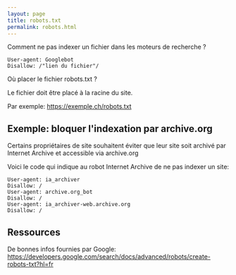 ```yaml
---
layout: page
title: robots.txt
permalink: robots.html
---
```



Comment ne pas indexer un fichier dans les moteurs de recherche ?

```
User-agent: Googlebot
Disallow: /"lien du fichier"/
```

Où placer le fichier robots.txt ?

Le fichier doit être placé à la racine du site.

Par exemple: https://exemple.ch/robots.txt

## Exemple: bloquer l'indexation par archive.org

Certains propriétaires de site souhaitent éviter que leur site soit archivé par Internet Archive et accessible via archive.org

Voici le code qui indique au robot Internet Archive de ne pas indexer un site:

```
User-agent: ia_archiver
Disallow: /
User-agent: archive.org_bot
Disallow: /
User-agent: ia_archiver-web.archive.org
Disallow: /
```

## Ressources

De bonnes infos fournies par Google: https://developers.google.com/search/docs/advanced/robots/create-robots-txt?hl=fr